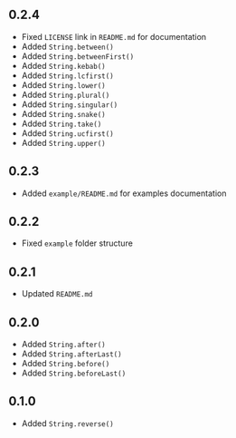 ## 0.2.4

- Fixed `LICENSE` link in `README.md` for documentation
- Added `String.between()`
- Added `String.betweenFirst()`
- Added `String.kebab()`
- Added `String.lcfirst()`
- Added `String.lower()`
- Added `String.plural()`
- Added `String.singular()`
- Added `String.snake()`
- Added `String.take()`
- Added `String.ucfirst()`
- Added `String.upper()`

## 0.2.3

- Added `example/README.md` for examples documentation

## 0.2.2

- Fixed `example` folder structure

## 0.2.1

- Updated `README.md`

## 0.2.0

- Added `String.after()`
- Added `String.afterLast()`
- Added `String.before()`
- Added `String.beforeLast()`

## 0.1.0

- Added `String.reverse()`
